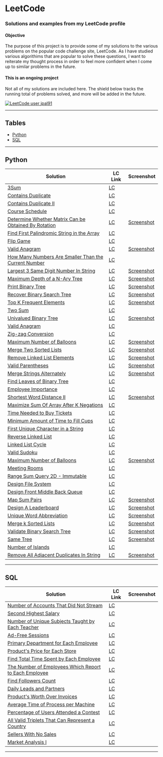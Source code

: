 # LeetCode

### Solutions and examples from my LeetCode profile


#### Objective
The purpose of this project is to provide some of my solutions to the various problems on the popular code challenge site, LeetCode. As I have studied various algorithims that are popular to solve these questions, I want to reiterate my thought process in order to feel more confident when I come up to similar problems in the future. 

#### This is an ongoing project

Not all of my solutions are included here. The shield below tracks the running total of problems solved, and more will be added in the future.
 
[![LeetCode user jpal91](https://img.shields.io/badge/dynamic/json?style=for-the-badge&labelColor=black&color=%23ffa116&label=Solved&query=solved&url=https%3A%2F%2Fleetcode-badge.vercel.app%2Fapi%2Fusers%2Fjpal91&logo=leetcode&logoColor=yellow)](https://leetcode.com/jpal91/)

---

## Tables

- [Python](#python)
- [SQL](#sql)

***

## Python

| Solution | LC Link | Screenshot |
|----------|---------|------------|
|[3Sum](/Python/3sum.py) | [LC](https://leetcode.com/problems/3sum) | |
|[Contains Duplicate](/Python/contains-duplicate.py) | [LC](https://leetcode.com/problems/contains-duplicate/) | |
|[Contains Duplicate II](/Python/contains-duplicate-ii.py) | [LC](https://leetcode.com/problems/contains-duplicate-ii) ||
|[Course Schedule](/Python/course-schedule.py) | [LC](https://leetcode.com/problems/course-schedule/) ||
|[Determine Whether Matrix Can be Obtained By Rotation](/Python/determine-whether-matrix.py) | [LC](https://leetcode.com/problems/determine-whether-matrix-can-be-obtained-by-rotation/) |[Screenshot](/Screenshots/determine-whether-matrix.JPG)|
|[Find First Palindromic String in the Array](/Python/find-first-palindromic-string.py) | [LC](https://leetcode.com/problems/find-first-palindromic-string-in-the-array/) ||
|[Flip Game](/Python/flip-game.py) | [LC](https://leetcode.com/problems/flip-game) ||
|[Valid Anagram](/Python/group-anagram.py) | [LC](https://leetcode.com/problems/valid-anagram/) |[Screenshot](/Screenshots/group-anagrams.jpg)|
|[How Many Numbers Are Smaller Than the Current Number](/Python/how-many-numbers-are-smaller.py) | [LC](https://leetcode.com/problems/how-many-numbers-are-smaller-than-the-current-number/) ||
|[Largest 3 Same Digit Number In String](/Python/largest-3-same-digit-number.py) | [LC](https://leetcode.com/problems/largest-3-same-digit-number-in-string) | [Screenshot](/Screenshots/largest-3-same-digit-number.JPG)|
|[Maximum Depth of a N-Ary Tree](/Python/maximum-depth-of-n-ary-tree.py) | [LC](https://leetcode.com/problems/maximum-depth-of-n-ary-tree) | [Screenshot](/Screenshots/maximum-depth-of-n-ary-tree.JPG) |
|[Print Binary Tree](/Python/print-binary-tree.py) | [LC](https://leetcode.com/problems/print-binary-tree) | [Screenshot](/Screenshots/print-binary-tree.JPG)|
|[Recover Binary Search Tree](/Python/recover-binary-search-tree.py) | [LC](https://leetcode.com/problems/recover-binary-search-tree/) | [Screenshot](/Screenshots/recover-binary-search-tree.JPG)|
|[Top K Frequent Elements](/Python/top-k-frequent-elements.py)|[LC](https://leetcode.com/problems/top-k-frequent-elements)|[Screenshot](/Screenshots/top-k-frequent-elements.jpg)
|[Two Sum](/Python/two-sum.py)|[LC](https://leetcode.com/problems/two-sum/)||
|[Univalued Binary Tree](/Python/univalued-binary-tree.py)|[LC](https://leetcode.com/problems/univalued-binary-tree/)|[Screenshot](/Screenshots/univalued-binary-tree.py)|
|[Valid Anagram](/Python/valid-anagram.py)|[LC](https://leetcode.com/problems/valid-anagram/)||
|[Zig-zag Conversion](/Python/zigzag-conversion.py)|[LC](https://leetcode.com/problems/zigzag-conversion/)||
|[Maximum Number of Balloons](/Python/maximum-number-of-balloons.py)|[LC](https://leetcode.com/problems/maximum-number-of-balloons/)|[Screenshot](https://assets.leetcode.com/users/images/5a313fe0-0260-4693-a1ec-2afc40af272e_1666389742.8823123.jpeg)
|[Merge Two Sorted Lists](/Python/merge-two-sorted-lists.py)|[LC](https://leetcode.com/problems/merge-two-sorted-lists/)|[Screenshot](/Screenshots/merge-two-sorted-lists.jpg)|
|[Remove Linked List Elements](/Python/remove-linked-list-elements.py)|[LC](https://leetcode.com/problems/remove-linked-list-elements)|[Screenshot](/Screenshots/remove-linked-list-elements.jpg)|
|[Valid Parentheses](/Python/valid-parentheses.py)|[LC](https://leetcode.com/problems/valid-parentheses/)|[Screenshot](/Screenshots/valid-parentheses.jpg)|
|[Merge Strings Alternately](/Python/merge-strings-alternately.py)|[LC](https://leetcode.com/problems/merge-strings-alternately)|[Screenshot](/Screenshots/merge-strings-alternately.jpg)|
|[Find Leaves of Binary Tree](/Python/find-leaves-of-binary.py)|[LC](https://leetcode.com/problems/find-leaves-of-binary-tree)||
|[Employee Importance](/Python/employee-importance.py)|[LC](https://leetcode.com/problems/employee-importance)||
|[Shortest Word Distance II](/Python/shortest-word-distance-ii.py)|[LC](https://leetcode.com/problems/shortest-word-distance-ii)|[Screenshot](/Screenshots/shortest-word-distance-ii.jpg)|
|[Maximize Sum Of Array After K Negations](/Python/maximize-sum-of-array.py)|[LC](https://leetcode.com/problems/maximize-sum-of-array-after-k-negations)||
|[Time Needed to Buy Tickets](/Python/time-needed-to-buy.py)|[LC](https://leetcode.com/problems/time-needed-to-buy-tickets)||
|[Minimum Amount of Time to Fill Cups](/Python/minimum-amount-of-time.py)|[LC](https://leetcode.com/problems/minimum-amount-of-time-to-fill-cups)||
|[First Unique Character in a String](/Python/first-unique-character.py)|[LC](https://leetcode.com/submissions/detail/830038320/)||
|[Reverse Linked List](/Python/reverse-linked-list.py)|[LC](https://leetcode.com/submissions/detail/830221570/)||
|[Linked List Cycle](/Python/linked-list-cycle.py)|[LC](https://leetcode.com/submissions/detail/830160081/)||
|[Valid Sudoku](/Python/valid-sudoku.py)|[LC](https://leetcode.com/submissions/detail/830021528/)||
|[Maximum Number of Balloons](/Python/maximum-number-of-balloons.py)|[LC](https://leetcode.com/problems/maximum-number-of-balloons/)|[Screenshot](/Screenshots/maximum-number-of-balloons.JPG)|
|[Meeting Rooms](/Python/meeting-rooms.py)|[LC](https://leetcode.com/problems/meeting-rooms/)||
|[Range Sum Query 2D - Immutable](/Python/range-sum-query-2d--.py)|[LC](https://leetcode.com/problems/range-sum-query-2d---immutable)||
|[Design File System](/Python/design-file-system.py)|[LC](https://leetcode.com/problems/design-file-system)||
|[Design Front Middle Back Queue](/Python/design-front-middle-back.py)|[LC](https://leetcode.com/problems/design-front-middle-back-queue)||
|[Map Sum Pairs](/Python/map-sum-pairs.py)|[LC](https://leetcode.com/problems/map-sum-pairs)|[Screenshot](/Screenshots/map-sum-pairs.JPG)|
|[Design A Leaderboard](/Python/design-a-leaderboard.py)|[LC](https://leetcode.com/problems/design-a-leaderboard)|[Screenshot](/Screenshots/design-a-leaderboard.JPG)|
|[Unique Word Abbreviation](/Python/unique-word-abbreviation.py)|[LC](https://leetcode.com/problems/unique-word-abbreviation)|[Screenshot](/Screenshots/unique-word-abbreviation.JPG)|
|[Merge k Sorted Lists](/Python/merge-k-sorted-lists.py)|[LC](https://leetcode.com/problems/merge-k-sorted-lists)|[Screenshot](/Screenshots/merge-k-sorted-lists.jpg)|
|[Validate Binary Search Tree](/Python/validate-binary-search.py)|[LC](https://leetcode.com/problems/validate-binary-search-tree)|[Screenshot](/Screenshots/validate-binary-search-tree.jpg)|
|[Same Tree](/Python/same-tree.py)|[LC](https://leetcode.com/problems/same-tree)|[Screenshot](/Screenshots/same-tree.jpg)|
|[Number of Islands](/Python/number-of-islands.py)|[LC](https://leetcode.com/problems/number-of-islands)||
|[Remove All Adjacent Duplicates In String](/Python/remove-all-adjacent.py)|[LC](https://leetcode.com/problems/remove-all-adjacent-duplicates-in-string)|[Screenshot](/Screenshots/remove-all-adjacent-duplicates.JPG)|

***

## SQL

| Solution | LC Link | Screenshot |
|----------|---------|------------|
|[Number of Accounts That Did Not Stream](/SQL/number-of-accounts-that.sql)|[LC](https://leetcode.com/problems/number-of-accounts-that-did-not-stream)||
|[Second Highest Salary](/SQL/second-highest-salary.sql)|[LC](https://leetcode.com/problems/second-highest-salary)||
|[Number of Unique Subjects Taught by Each Teacher](/SQL/number-of-unique.sql)|[LC](https://leetcode.com/problems/number-of-unique-subjects-taught-by-each-teacher)||
|[Ad-Free Sessions](/SQL/ad-free-sessions.sql)|[LC](https://leetcode.com/problems/ad-free-sessions)||
|[Primary Department for Each Employee](/SQL/primary-department-for.sql)|[LC](https://leetcode.com/problems/primary-department-for-each-employee)||
|[Product's Price for Each Store](/SQL/product's-price-for-each.sql)|[LC](https://leetcode.com/problems/product's-price-for-each-store)||
|[Find Total Time Spent by Each Employee](/SQL/find-total-time-spent-by.sql)|[LC](https://leetcode.com/problems/find-total-time-spent-by-each-employee)||
|[The Number of Employees Which Report to Each Employee](/SQL/the-number-of-employees.sql)|[LC](https://leetcode.com/problems/the-number-of-employees-which-report-to-each-employee)||
|[Find Followers Count](/SQL/find-followers-count.sql)|[LC](https://leetcode.com/problems/find-followers-count)||
|[Daily Leads and Partners](/SQL/daily-leads-and-partners.sql)|[LC](https://leetcode.com/problems/daily-leads-and-partners)||
|[Product's Worth Over Invoices](/SQL/product's-worth-over.sql)|[LC](https://leetcode.com/problems/product's-worth-over-invoices)||
|[Average Time of Process per Machine](/SQL/average-time-of-process.sql)|[LC](https://leetcode.com/problems/average-time-of-process-per-machine)||
|[Percentage of Users Attended a Contest](/SQL/percentage-of-users.sql)|[LC](https://leetcode.com/problems/percentage-of-users-attended-a-contest)||
|[All Valid Triplets That Can Represent a Country](/SQL/all-valid-triplets-that.sql)|[LC](https://leetcode.com/problems/all-valid-triplets-that-can-represent-a-country)||
|[Sellers With No Sales](/SQL/sellers-with-no-sales.sql)|[LC](https://leetcode.com/problems/sellers-with-no-sales)||
|[Market Analysis I](/SQL/market-analysis-i.sql)|[LC](https://leetcode.com/problems/market-analysis-i)||

***